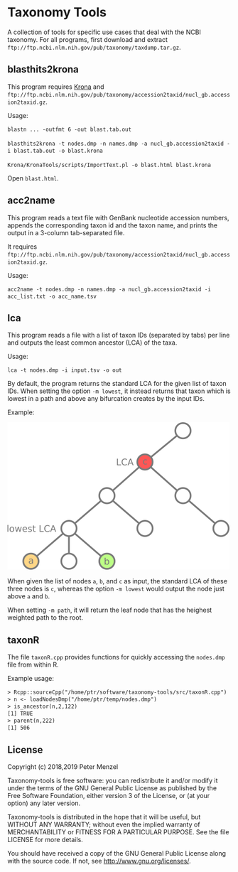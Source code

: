 # Taxonomy Tools

A collection of tools for specific use cases that deal with the NCBI taxonomy.
For all programs, first download and extract `ftp://ftp.ncbi.nlm.nih.gov/pub/taxonomy/taxdump.tar.gz`.

## blasthits2krona

This program requires [Krona](https://github.com/marbl/Krona) and
`ftp://ftp.ncbi.nlm.nih.gov/pub/taxonomy/accession2taxid/nucl_gb.accession2taxid.gz`.

Usage:
```
blastn ... -outfmt 6 -out blast.tab.out

blasthits2krona -t nodes.dmp -n names.dmp -a nucl_gb.accession2taxid -i blast.tab.out -o blast.krona

Krona/KronaTools/scripts/ImportText.pl -o blast.html blast.krona
```
Open `blast.html`.

## acc2name

This program reads a text file with GenBank nucleotide accession numbers,
appends the corresponding taxon id and the taxon name, and prints the output in
a 3-column tab-separated file.

It requires
`ftp://ftp.ncbi.nlm.nih.gov/pub/taxonomy/accession2taxid/nucl_gb.accession2taxid.gz`.

Usage:
```
acc2name -t nodes.dmp -n names.dmp -a nucl_gb.accession2taxid -i acc_list.txt -o acc_name.tsv
```

## lca

This program reads a file with a list of taxon IDs (separated by tabs) per line and
outputs the least common ancestor (LCA) of the taxa.

Usage:
```
lca -t nodes.dmp -i input.tsv -o out
```

By default, the program returns the standard LCA for the given list of taxon IDs.
When setting the option `-m lowest`, it instead returns that taxon which is lowest
in a path and above any bifurcation creates by the input IDs.

Example:

![LCA modes](img/lca_modes.png?raw=true "LCA modes")

When given the list of nodes `a`, `b`, and `c` as input, the standard LCA of these three nodes is `c`,
whereas the option `-m lowest` would output the node just above `a` and `b`.

When setting `-m path`, it will return the leaf node that has the heighest weighted path to the root.

## taxonR

The file `taxonR.cpp` provides functions for quickly accessing the `nodes.dmp`
file from within R.

Example usage:
```{r}
> Rcpp::sourceCpp("/home/ptr/software/taxonomy-tools/src/taxonR.cpp")
> n <- loadNodesDmp("/home/ptr/temp/nodes.dmp")
> is_ancestor(n,2,122)
[1] TRUE
> parent(n,222)
[1] 506
```

## License

Copyright (c) 2018,2019 Peter Menzel

Taxonomy-tools is free software: you can redistribute it and/or modify
it under the terms of the GNU General Public License as published by
the Free Software Foundation, either version 3 of the License, or
(at your option) any later version.

Taxonomy-tools is distributed in the hope that it will be useful,
but WITHOUT ANY WARRANTY; without even the implied warranty of
MERCHANTABILITY or FITNESS FOR A PARTICULAR PURPOSE.
See the file LICENSE for more details.

You should have received a copy of the GNU General Public License
along with the source code.  If not, see <http://www.gnu.org/licenses/>.


